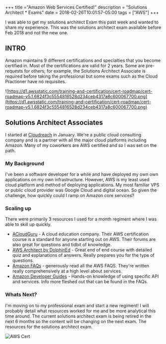 +++
title ="Amazon Web Services Certified!"
description = "Solutions Architect * Exams"
date = 2018-02-26T10:01:57-05:00
tags = ["AWS"]
+++

I was able to get my solutions architect Exam this past week and wanted to share my experience. This was the solutions architect exam available before Feb 2018 and not the new one.

## INTRO
Amazon maintains 9 different certifications and specialties that you become certified in. Most of the certifications are valid for 2 years. Some are pre-requests for others; for example, the Solutions Architect Associate is required before taking the professional but some exams such as the Cloud Practioner have no requisites. 

![https://d1.awsstatic.com/training-and-certification/cert-roadmap/cert-roadmap-v5.1.6824f3c5554816528d234ceb4317a8c600067700.png](https://d1.awsstatic.com/training-and-certification/cert-roadmap/cert-roadmap-v5.1.6824f3c5554816528d234ceb4317a8c600067700.png)



## Solutions Architect Associates 

I started at [Cloudreach](https://cloudreach.com) in January. We're a public cloud consulting company and is a partner with all the major cloud platforms including Amazon. Many of my coworkers are AWS certified and so I was set on the path.

### My Background

I've been a software developer for a while and have deployed my own own applications on my own infrastructure. However, AWS is my least used cloud platform and method of deploying applications. My most familiar VPS or public cloud provider was Google Cloud and digital ocean.
So given the challenge, how quickly could I ramp on Amazon core services? 


### Scaling up

There were primarily 3 resources I used for a month regiment where I was able to skill up quickly.

- [ACloudGuru](http://acloud.guru) - A cloud education company. Their AWS certification course is a standard for anyone starting out on AWS. Their forums are also great for questions and tidbit of knowledge.
- [AWS Architect by DolphinEd](https://www.udemy.com/aws-certified-solutions-architect-associate-exam/) - Great end of end course with detailed quiz and explanations of answers.  Really prepares you for the type of questions.
- [Amazon FAQs](https://aws.amazon.com/faqs/) - generously read all the AWS FAQS. They're written really comprehensively at a high level about services.
- [Amazon Developer Guides](https://docs.aws.amazon.com/AmazonS3/latest/dev/Welcome.html) - Hands-on knowledge of using specific API and services. Info more fleshed out that can be found in the FAQs.


### Whats Next?

I'm moving on to my professional exam and start a new regiment! I will probably detail what resources worked for me and be more analytical this time around. The current solutions architect exam is being retired in the next 6 months so the content will be changing on the next exam. The resources for the solutions architect exam.


![AWS Cert](https://lh3.googleusercontent.com/6DMyGAb9T6EJizyo67B9jJZ0xJQZe2LjBfam1JnL9FcTwBVmgym3kHbCn6Mtf5HhZu9PNAvPwffLniBCpSryBm42bE1evt8pkDrvaUw1zQi4Rwnrb8ppJH9_MJXKPtJcqlAnwKm_6TlX8wyiNpitsB5j09mnEMEkLsswb_c0XPpcx8HnWFsUrdJmQMGZwnWaIHnETrK6bePfJlbDpeVZweFOopoOvv_CVVhq3SE5DEjQKjFnsR8sALLEgKs4-zS6wBi6RMr09Y4MuMtwWlkjE8tsfQ8e4-OwwWhYYCd_JwWOdd3EVRElVNfImlPQhjKcFte5Edy3CPJuAw2bv7vh5g-T0IjVLtiw6xEFz3AnX0cL3qALARAa5r4Po1SYuItq7CdIfWi_NFHF8mPl9uBv-FqexEgqW_LaJuJqJpXkDAkVyTun_yji5k-Xq7CT--bwOkBjAylFPHop1rGye7sVDSbij1ic4fl69vy-sa_rGeNJeVBPn_giNU21WXj_z7Chxg3HGazEqWy2F9s0kOTXfH4HGkAc-OfFk-8DtshLvlvRos_sh5h2YWEk4G0YwYZ_jdZN_9aSHPX5W4D8jbRhl0bg2u-nTZRU_WoWzrp_6r7P9-WmRiZxV6Wj8XDdj-InAs1KQKo3Gy-LhUziIJfb8RPnOzkFO7e3XQ=w1418-h1092-no)





